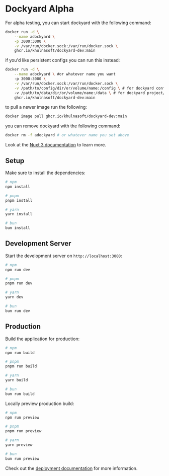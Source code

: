 # Dockyard Alpha

For alpha testing, you can start dockyard with the following command:

```bash
docker run -d \
    --name adockyard \
    -p 3000:3000 \
    -v /var/run/docker.sock:/var/run/docker.sock \
    ghcr.io/khulnasoft/dockyard-dev:main
```

if you'd like persistent configs you can run this instead:

```bash
docker run -d \
    --name adockyard \ #or whatever name you want
    -p 3000:3000 \
    -v /var/run/docker.sock:/var/run/docker.sock \
    -v /path/to/config/dir/or/volume/name:/config \ # for dockyard config directory
    -v /path/to/data/dir/or/volume/name:/data \ # for dockyard project/data directory
    ghcr.io/khulnasoft/dockyard-dev:main
```

to pull a newer image run the following:

```bash
docker image pull ghcr.io/khulnasoft/dockyard-dev:main
```

you can remove dockyard with the following command:

```bash
docker rm -f adockyard # or whatever name you set above
```

Look at the [Nuxt 3 documentation](https://nuxt.com/docs/getting-started/introduction) to learn more.

## Setup

Make sure to install the dependencies:

```bash
# npm
npm install

# pnpm
pnpm install

# yarn
yarn install

# bun
bun install
```

## Development Server

Start the development server on `http://localhost:3000`:

```bash
# npm
npm run dev

# pnpm
pnpm run dev

# yarn
yarn dev

# bun
bun run dev
```

## Production

Build the application for production:

```bash
# npm
npm run build

# pnpm
pnpm run build

# yarn
yarn build

# bun
bun run build
```

Locally preview production build:

```bash
# npm
npm run preview

# pnpm
pnpm run preview

# yarn
yarn preview

# bun
bun run preview
```

Check out the [deployment documentation](https://nuxt.com/docs/getting-started/deployment) for more information.
